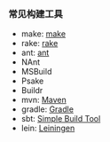 ### 常见构建工具

- make: [make](https://www.gnu.org/software/make)
- rake: [rake](http://rake.rubyforge.org/)
- ant: [ant](http://ant.apache.org/)
- NAnt
- MSBuild
- Psake
- Buildr
- mvn: [Maven](http://maven.apache.org/)
- gradle: [Gradle](http://www.gradle.org/)
- sbt: [Simple Build Tool](http://www.scala-sbt.org/index.html)
- lein: [Leiningen](https://leiningen.org/)